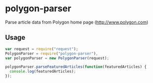 # polygon-parser
Parse article data from Polygon home page (http://www.polygon.com)

## Usage
```javascript
var request = require("request");
PolygonParser = require("polygon-parser"),
var polygonParser = new PolygonParser(request);

polygonParser.parseFeaturedArticles(function(featuredArticles) {
  console.log(featuredArticles);
});
```
